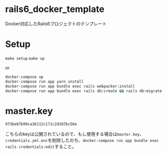 # rails6_docker_template
Docker対応したRails6プロジェクトのテンプレート

# Setup
`make setup`
`make up`

or

```bash
docker-compose up
docker-compose run app yarn install
docker-compose run app bundle exec rails webpacker:install
docker-compose run app bundle exec rails db:create && rails db:migrate
```

# master.key
`973be87b99ca36112c171c2d107bc56e`

こちらのkeyは公開されているので、もし使用する場合は`master.key`、`credentials.yml.enc`を削除したのち、`docker-compose run app bundle exec rails credentials:edit`すること。
